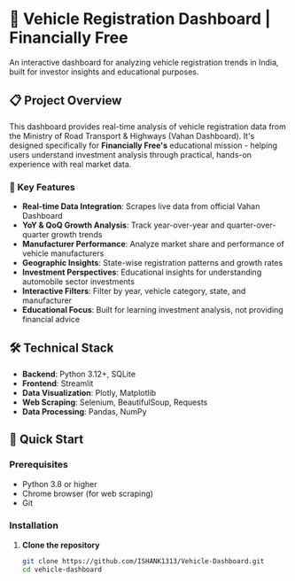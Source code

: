 # 🚗 Vehicle Registration Dashboard | Financially Free

An interactive dashboard for analyzing vehicle registration trends in India, built for investor insights and educational purposes.

## 📋 Project Overview
This dashboard provides real-time analysis of vehicle registration data from the Ministry of Road Transport & Highways (Vahan Dashboard). It's designed specifically for **Financially Free's** educational mission - helping users understand investment analysis through practical, hands-on experience with real market data.

### 🎯 Key Features
- **Real-time Data Integration**: Scrapes live data from official Vahan Dashboard
- **YoY & QoQ Growth Analysis**: Track year-over-year and quarter-over-quarter growth trends
- **Manufacturer Performance**: Analyze market share and performance of vehicle manufacturers
- **Geographic Insights**: State-wise registration patterns and growth rates
- **Investment Perspectives**: Educational insights for understanding automobile sector investments
- **Interactive Filters**: Filter by year, vehicle category, state, and manufacturer
- **Educational Focus**: Built for learning investment analysis, not providing financial advice

## 🛠️ Technical Stack
- **Backend**: Python 3.12+, SQLite
- **Frontend**: Streamlit
- **Data Visualization**: Plotly, Matplotlib
- **Web Scraping**: Selenium, BeautifulSoup, Requests
- **Data Processing**: Pandas, NumPy

## 🚀 Quick Start
### Prerequisites
- Python 3.8 or higher
- Chrome browser (for web scraping)
- Git

### Installation
1. **Clone the repository**
   ```bash
   git clone https://github.com/ISHANK1313/Vehicle-Dashboard.git
   cd vehicle-dashboard
